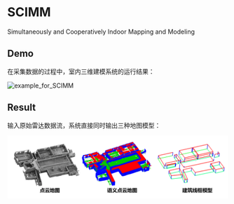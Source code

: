 # SCIMM
Simultaneously and Cooperatively Indoor Mapping and Modeling

## Demo

在采集数据的过程中，室内三维建模系统的运行结果：

![example_for_SCIMM](./img/example.gif)



## Result

输入原始雷达数据流，系统直接同时输出三种地图模型：

![map](./img/result.png)

